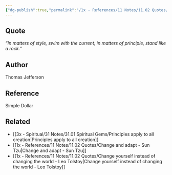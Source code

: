 ```yaml
---
{"dg-publish":true,"permalink":"/1x - References/11 Notes/11.02 Quotes/In matters of style, swim with the current; in matters of principle, stand like a rock - Thomas Jefferson/","title":"In matters of style, swim with the current; in matters of principle, stand like a rock - Thomas Jefferson","noteIcon":"","created":"2023-08-26T10:48:38.801+03:00","updated":"2024-02-14T20:18:42.092+03:00"}
---
```



## Quote
_“In matters of style, swim with the current; in matters of principle, stand like a rock.”_  

## Author
Thomas Jefferson

## Reference
Simple Dollar

## Related
- [[3x - Spiritual/31 Notes/31.01 Spiritual Gems/Principles apply to all creation\|Principles apply to all creation]]
- [[1x - References/11 Notes/11.02 Quotes/Change and adapt - Sun Tzu\|Change and adapt - Sun Tzu]]
- [[1x - References/11 Notes/11.02 Quotes/Change yourself instead of changing the world - Leo Tolstoy\|Change yourself instead of changing the world - Leo Tolstoy]]